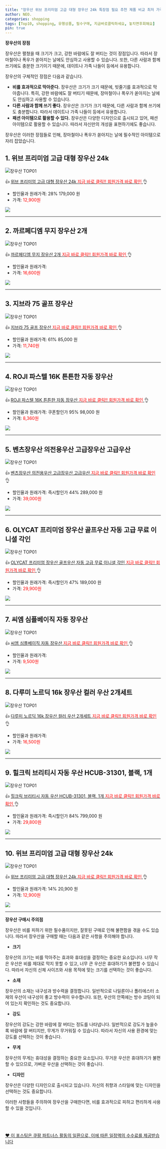 ```yaml
---
title: "장우산 위브 프리미엄 고급 대형 장우산 24k 특장점 필요 추천 제품 비교 최저 가격 비교 장점 구매 후기 구매평"
author: NEO.
categories: shopping
tags: [Top10, shopping, 유행상품, 필수구매, 지금바로클릭하세요, 놓치면후회해요]
pin: true
---
```

**장우산의 장점**

장우산은 펼쳤을 때 크기가 크고, 강한 바람에도 잘 버티는 것이 장점입니다. 따라서 장마철이나 폭우가 쏟아지는 날에도 안심하고 사용할 수 있습니다. 또한, 다른 사람과 함께 쓰기에도 충분한 크기이기 때문에, 데이트나 가족 나들이 등에서 유용합니다.

장우산의 구체적인 장점은 다음과 같습니다.

* **비를 효과적으로 막아준다.** 장우산은 크기가 크기 때문에, 빗줄기를 효과적으로 막아줍니다. 특히, 강한 바람에도 잘 버티기 때문에, 장마철이나 폭우가 쏟아지는 날에도 안심하고 사용할 수 있습니다.
* **다른 사람과 함께 쓰기 좋다.** 장우산은 크기가 크기 때문에, 다른 사람과 함께 쓰기에도 충분합니다. 따라서 데이트나 가족 나들이 등에서 유용합니다.
* **패션 아이템으로 활용할 수 있다.** 장우산은 다양한 디자인으로 출시되고 있어, 패션 아이템으로 활용할 수 있습니다. 따라서 자신만의 개성을 표현하기에도 좋습니다.

장우산은 이러한 장점들로 인해, 장마철이나 폭우가 쏟아지는 날에 필수적인 아이템으로 자리 잡았습니다.

   

## 1. 위브 프리미엄 고급 대형 장우산 24k

![장우산 TOP01](https://thumbnail6.coupangcdn.com/thumbnails/remote/490x490ex/image/retail/images/2329949763878263-c2da23e5-2b25-45ac-924f-1e489de7f16a.jpg)


👍 [위브 프리미엄 고급 대형 장우산 24k <font color=red> 지금 바로 클릭!! 회원가격 바로 확인 </font> ](https://link.coupang.com/re/AFFSDP?lptag=AF3617701&subid=GithubCoopas&pageKey=6572722541&traceid=V0-153&itemId=14759918487&vendorItemId=82000206085) 👌 


- 할인율과 원래가격: 28%  179,000   원
- 가격: <span style='color:red'>12,900원</span>

[![](/discount_price.png)](https://link.coupang.com/re/AFFSDP?lptag=AF3617701&subid=GithubCoopas&pageKey=6572722541&traceid=V0-153&itemId=14759918487&vendorItemId=82000206085)

---


   

## 2. 까르페디엠 무지 장우산 2개

![장우산 TOP01](https://thumbnail8.coupangcdn.com/thumbnails/remote/490x490ex/image/vendor_inventory/f8fc/4e9381b73d257b35ff649dd57e0321403a1d1e9dbf7368759b32fd451736.jpg)


👍 [까르페디엠 무지 장우산 2개 <font color=red> 지금 바로 클릭!! 회원가격 바로 확인 </font> ](https://link.coupang.com/re/AFFSDP?lptag=AF3617701&subid=GithubCoopas&pageKey=6100105267&traceid=V0-153&itemId=11425705187&vendorItemId=78528518337) 👌 


- 할인율과 원래가격: 
- 가격: <span style='color:red'>16,600원</span>

[![](/discount_price.png)](https://link.coupang.com/re/AFFSDP?lptag=AF3617701&subid=GithubCoopas&pageKey=6100105267&traceid=V0-153&itemId=11425705187&vendorItemId=78528518337)

---


   

## 3. 지브라 75 골프 장우산

![장우산 TOP01](https://thumbnail7.coupangcdn.com/thumbnails/remote/490x490ex/image/retail/images/2965875656742333-7226e9e6-b2a4-47c6-97a4-780c82641d2f.jpg)


👍 [지브라 75 골프 장우산 <font color=red> 지금 바로 클릭!! 회원가격 바로 확인 </font> ](https://link.coupang.com/re/AFFSDP?lptag=AF3617701&subid=GithubCoopas&pageKey=1890351069&traceid=V0-153&itemId=3211973019&vendorItemId=71199300491) 👌 


- 할인율과 원래가격: 61%  85,000   원
- 가격: <span style='color:red'>11,740원</span>

[![](/discount_price.png)](https://link.coupang.com/re/AFFSDP?lptag=AF3617701&subid=GithubCoopas&pageKey=1890351069&traceid=V0-153&itemId=3211973019&vendorItemId=71199300491)

---


   

## 4. ROJI 파스텔 16K 튼튼한 자동 장우산

![장우산 TOP01](https://thumbnail10.coupangcdn.com/thumbnails/remote/490x490ex/image/retail/images/4365943640657578-719f0616-cbb6-46e4-819c-b678ee5e4a47.jpg)


👍 [ROJI 파스텔 16K 튼튼한 자동 장우산 <font color=red> 지금 바로 클릭!! 회원가격 바로 확인 </font> ](https://link.coupang.com/re/AFFSDP?lptag=AF3617701&subid=GithubCoopas&pageKey=6568185625&traceid=V0-153&itemId=14733408372&vendorItemId=81973965327) 👌 


- 할인율과 원래가격: 쿠폰할인가 95%  98,000   원
- 가격: <span style='color:red'>8,360원</span>

[![](/discount_price.png)](https://link.coupang.com/re/AFFSDP?lptag=AF3617701&subid=GithubCoopas&pageKey=6568185625&traceid=V0-153&itemId=14733408372&vendorItemId=81973965327)

---


   

## 5. 벤츠장우산 의전용우산 고급장우산 고급우산

![장우산 TOP01](https://thumbnail6.coupangcdn.com/thumbnails/remote/490x490ex/image/vendor_inventory/3239/a08a5dc5f1b9e65b0792d1ba7e69d18719edef1ea957fc4711b8d744ebd5.jpg)


👍 [벤츠장우산 의전용우산 고급장우산 고급우산 <font color=red> 지금 바로 클릭!! 회원가격 바로 확인 </font> ](https://link.coupang.com/re/AFFSDP?lptag=AF3617701&subid=GithubCoopas&pageKey=6754413026&traceid=V0-153&itemId=15808611690&vendorItemId=83020658606) 👌 


- 할인율과 원래가격: 즉시할인가 44%  289,000   원
- 가격: <span style='color:red'>39,000원</span>

[![](/discount_price.png)](https://link.coupang.com/re/AFFSDP?lptag=AF3617701&subid=GithubCoopas&pageKey=6754413026&traceid=V0-153&itemId=15808611690&vendorItemId=83020658606)

---


   

## 6. OLYCAT 프리미엄 장우산 골프우산 자동 고급 무료 이니셜 각인

![장우산 TOP01](https://thumbnail8.coupangcdn.com/thumbnails/remote/490x490ex/image/vendor_inventory/9bd2/99eb8a6972ad6de65e4642b9381b2ee625b1a9d46a4f3fea09492034a17d.jpg)


👍 [OLYCAT 프리미엄 장우산 골프우산 자동 고급 무료 이니셜 각인 <font color=red> 지금 바로 클릭!! 회원가격 바로 확인 </font> ](https://link.coupang.com/re/AFFSDP?lptag=AF3617701&subid=GithubCoopas&pageKey=5353942013&traceid=V0-153&itemId=7881460778&vendorItemId=75170981672) 👌 


- 할인율과 원래가격: 즉시할인가 47%  189,000   원
- 가격: <span style='color:red'>29,900원</span>

[![](/discount_price.png)](https://link.coupang.com/re/AFFSDP?lptag=AF3617701&subid=GithubCoopas&pageKey=5353942013&traceid=V0-153&itemId=7881460778&vendorItemId=75170981672)

---


   

## 7. 씨엠 심플베이직 자동 장우산

![장우산 TOP01](https://thumbnail10.coupangcdn.com/thumbnails/remote/490x490ex/image/retail/images/60325105857564-46863118-3e06-41c9-b5cd-1834fca86176.jpg)


👍 [씨엠 심플베이직 자동 장우산 <font color=red> 지금 바로 클릭!! 회원가격 바로 확인 </font> ](https://link.coupang.com/re/AFFSDP?lptag=AF3617701&subid=GithubCoopas&pageKey=1379447438&traceid=V0-153&itemId=2413555984&vendorItemId=70407964034) 👌 


- 할인율과 원래가격: 
- 가격: <span style='color:red'>9,500원</span>

[![](/discount_price.png)](https://link.coupang.com/re/AFFSDP?lptag=AF3617701&subid=GithubCoopas&pageKey=1379447438&traceid=V0-153&itemId=2413555984&vendorItemId=70407964034)

---


   

## 8. 다루미 노르딕 16k 장우산 컬러 우산 2개세트

![장우산 TOP01](https://thumbnail9.coupangcdn.com/thumbnails/remote/490x490ex/image/vendor_inventory/22ac/15f3bbe61f908c6d1630b00466eb60fe213fc43a50399f08cc5f7accebcd.jpg)


👍 [다루미 노르딕 16k 장우산 컬러 우산 2개세트 <font color=red> 지금 바로 클릭!! 회원가격 바로 확인 </font> ](https://link.coupang.com/re/AFFSDP?lptag=AF3617701&subid=GithubCoopas&pageKey=7180970875&traceid=V0-153&itemId=18110995861&vendorItemId=85262632048) 👌 


- 할인율과 원래가격: 
- 가격: <span style='color:red'>16,500원</span>

[![](/discount_price.png)](https://link.coupang.com/re/AFFSDP?lptag=AF3617701&subid=GithubCoopas&pageKey=7180970875&traceid=V0-153&itemId=18110995861&vendorItemId=85262632048)

---


   

## 9. 힐크릭 브리티시 자동 우산 HCUB-31301, 블랙, 1개

![장우산 TOP01](https://thumbnail9.coupangcdn.com/thumbnails/remote/490x490ex/image/vendor_inventory/daa0/ba6b6180ddf3091d845709e8bd2dfda625cccdf480e851d1ea67e2b1359d.jpg)


👍 [힐크릭 브리티시 자동 우산 HCUB-31301, 블랙, 1개 <font color=red> 지금 바로 클릭!! 회원가격 바로 확인 </font> ](https://link.coupang.com/re/AFFSDP?lptag=AF3617701&subid=GithubCoopas&pageKey=7672774003&traceid=V0-153&itemId=20472610727&vendorItemId=87551856448) 👌 


- 할인율과 원래가격: 즉시할인가 84%  799,000   원
- 가격: <span style='color:red'>29,800원</span>

[![](/discount_price.png)](https://link.coupang.com/re/AFFSDP?lptag=AF3617701&subid=GithubCoopas&pageKey=7672774003&traceid=V0-153&itemId=20472610727&vendorItemId=87551856448)

---


   

## 10. 위브 프리미엄 고급 대형 장우산 24k

![장우산 TOP01](https://thumbnail6.coupangcdn.com/thumbnails/remote/490x490ex/image/retail/images/2329949763878263-c2da23e5-2b25-45ac-924f-1e489de7f16a.jpg)


👍 [위브 프리미엄 고급 대형 장우산 24k <font color=red> 지금 바로 클릭!! 회원가격 바로 확인 </font> ](https://link.coupang.com/re/AFFSDP?lptag=AF3617701&subid=GithubCoopas&pageKey=6572722541&traceid=V0-153&itemId=14759918487&vendorItemId=82000206085) 👌 


- 할인율과 원래가격: 14%  20,900   원
- 가격: <span style='color:red'>12,900원</span>

[![](/discount_price.png)](https://link.coupang.com/re/AFFSDP?lptag=AF3617701&subid=GithubCoopas&pageKey=6572722541&traceid=V0-153&itemId=14759918487&vendorItemId=82000206085)

---
**장우산 구매시 주의점**

장우산은 비를 피하기 위한 필수품이지만, 잘못된 구매로 인해 불편함을 겪을 수도 있습니다. 따라서 장우산을 구매할 때는 다음과 같은 사항을 주의해야 합니다.

* **크기**

장우산의 크기는 비를 막아주는 효과와 휴대성을 결정하는 중요한 요소입니다. 너무 작은 우산은 비를 제대로 막지 못할 수 있고, 너무 큰 우산은 휴대하기가 불편할 수 있습니다. 따라서 자신의 신체 사이즈와 사용 목적에 맞는 크기를 선택하는 것이 좋습니다.

* **소재**

장우산의 소재는 내구성과 방수력을 결정합니다. 일반적으로 나일론이나 폴리에스터 소재의 우산이 내구성이 좋고 방수력이 우수합니다. 또한, 우산의 안쪽에는 방수 코팅이 되어 있는지 확인하는 것도 중요합니다.

* **강도**

장우산의 강도는 강한 바람에 잘 버티는 정도를 나타냅니다. 일반적으로 강도가 높을수록 바람에 잘 버티지만, 무게가 무거워질 수 있습니다. 따라서 자신의 사용 환경에 맞는 강도를 선택하는 것이 좋습니다.

* **무게**

장우산의 무게는 휴대성을 결정하는 중요한 요소입니다. 무거운 우산은 휴대하기가 불편할 수 있으므로, 가벼운 우산을 선택하는 것이 좋습니다.

* **디자인**

장우산은 다양한 디자인으로 출시되고 있습니다. 자신의 취향과 스타일에 맞는 디자인을 선택하는 것도 중요합니다.

이러한 사항들을 주의하여 장우산을 구매한다면, 비를 효과적으로 피하고 편리하게 사용할 수 있을 것입니다.<br><br><br><br><br> [ ❤  이 포스팅은 쿠팡 파트너스 활동의 일환으로, 이에 따른 일정액의 수수료를 제공받습니다](https://link.coupang.com/a/bcEFyh)